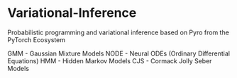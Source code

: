 # Variational-Inference
Probabilistic programming and variational inference based on Pyro from the PyTorch Ecosystem

GMM - Gaussian Mixture Models
NODE - Neural ODEs (Ordinary Differential Equations)
HMM - Hidden Markov Models
CJS - Cormack Jolly Seber Models
